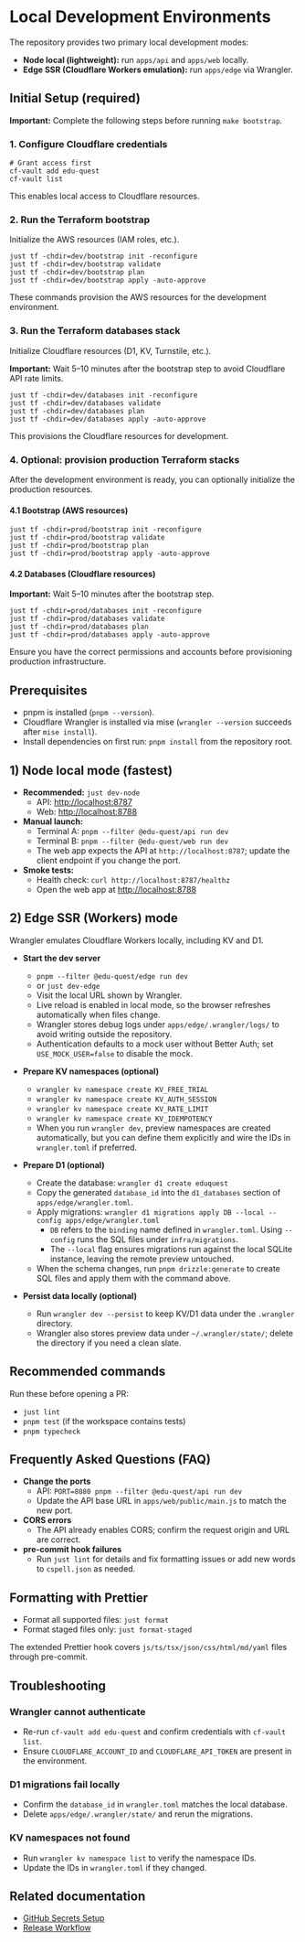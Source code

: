 # Local Development Environments

The repository provides two primary local development modes:

- **Node local (lightweight):** run `apps/api` and `apps/web` locally.
- **Edge SSR (Cloudflare Workers emulation):** run `apps/edge` via Wrangler.

## Initial Setup (required)

**Important:** Complete the following steps before running `make bootstrap`.

### 1. Configure Cloudflare credentials

```shell
# Grant access first
cf-vault add edu-quest
cf-vault list
```

This enables local access to Cloudflare resources.

### 2. Run the Terraform bootstrap

Initialize the AWS resources (IAM roles, etc.).

```shell
just tf -chdir=dev/bootstrap init -reconfigure
just tf -chdir=dev/bootstrap validate
just tf -chdir=dev/bootstrap plan
just tf -chdir=dev/bootstrap apply -auto-approve
```

These commands provision the AWS resources for the development environment.

### 3. Run the Terraform databases stack

Initialize Cloudflare resources (D1, KV, Turnstile, etc.).

**Important:** Wait 5–10 minutes after the bootstrap step to avoid Cloudflare API rate limits.

```shell
just tf -chdir=dev/databases init -reconfigure
just tf -chdir=dev/databases validate
just tf -chdir=dev/databases plan
just tf -chdir=dev/databases apply -auto-approve
```

This provisions the Cloudflare resources for development.

### 4. Optional: provision production Terraform stacks

After the development environment is ready, you can optionally initialize the production resources.

#### 4.1 Bootstrap (AWS resources)

```shell
just tf -chdir=prod/bootstrap init -reconfigure
just tf -chdir=prod/bootstrap validate
just tf -chdir=prod/bootstrap plan
just tf -chdir=prod/bootstrap apply -auto-approve
```

#### 4.2 Databases (Cloudflare resources)

**Important:** Wait 5–10 minutes after the bootstrap step.

```shell
just tf -chdir=prod/databases init -reconfigure
just tf -chdir=prod/databases validate
just tf -chdir=prod/databases plan
just tf -chdir=prod/databases apply -auto-approve
```

Ensure you have the correct permissions and accounts before provisioning production infrastructure.

## Prerequisites

- pnpm is installed (`pnpm --version`).
- Cloudflare Wrangler is installed via mise (`wrangler --version` succeeds after `mise install`).
- Install dependencies on first run: `pnpm install` from the repository root.

## 1) Node local mode (fastest)

- **Recommended:** `just dev-node`
  - API: <http://localhost:8787>
  - Web: <http://localhost:8788>
- **Manual launch:**
  - Terminal A: `pnpm --filter @edu-quest/api run dev`
  - Terminal B: `pnpm --filter @edu-quest/web run dev`
  - The web app expects the API at `http://localhost:8787`; update the client endpoint if you change the port.
- **Smoke tests:**
  - Health check: `curl http://localhost:8787/healthz`
  - Open the web app at <http://localhost:8788>

## 2) Edge SSR (Workers) mode

Wrangler emulates Cloudflare Workers locally, including KV and D1.

- **Start the dev server**

  - `pnpm --filter @edu-quest/edge run dev`
  - or `just dev-edge`
  - Visit the local URL shown by Wrangler.
  - Live reload is enabled in local mode, so the browser refreshes automatically when files change.
  - Wrangler stores debug logs under `apps/edge/.wrangler/logs/` to avoid writing outside the repository.
  - Authentication defaults to a mock user without Better Auth; set `USE_MOCK_USER=false` to disable the mock.

- **Prepare KV namespaces (optional)**

  - `wrangler kv namespace create KV_FREE_TRIAL`
  - `wrangler kv namespace create KV_AUTH_SESSION`
  - `wrangler kv namespace create KV_RATE_LIMIT`
  - `wrangler kv namespace create KV_IDEMPOTENCY`
  - When you run `wrangler dev`, preview namespaces are created automatically, but you can define them explicitly and wire the IDs in `wrangler.toml` if preferred.

- **Prepare D1 (optional)**

  - Create the database: `wrangler d1 create eduquest`
  - Copy the generated `database_id` into the `d1_databases` section of `apps/edge/wrangler.toml`.
  - Apply migrations: `wrangler d1 migrations apply DB --local --config apps/edge/wrangler.toml`
    - `DB` refers to the `binding` name defined in `wrangler.toml`. Using `--config` runs the SQL files under `infra/migrations`.
    - The `--local` flag ensures migrations run against the local SQLite instance, leaving the remote preview untouched.
  - When the schema changes, run `pnpm drizzle:generate` to create SQL files and apply them with the command above.

- **Persist data locally (optional)**
  - Run `wrangler dev --persist` to keep KV/D1 data under the `.wrangler` directory.
  - Wrangler also stores preview data under `~/.wrangler/state/`; delete the directory if you need a clean slate.

## Recommended commands

Run these before opening a PR:

- `just lint`
- `pnpm test` (if the workspace contains tests)
- `pnpm typecheck`

## Frequently Asked Questions (FAQ)

- **Change the ports**
  - API: `PORT=8080 pnpm --filter @edu-quest/api run dev`
  - Update the API base URL in `apps/web/public/main.js` to match the new port.
- **CORS errors**
  - The API already enables CORS; confirm the request origin and URL are correct.
- **pre-commit hook failures**
  - Run `just lint` for details and fix formatting issues or add new words to `cspell.json` as needed.

## Formatting with Prettier

- Format all supported files: `just format`
- Format staged files only: `just format-staged`

The extended Prettier hook covers `js/ts/tsx/json/css/html/md/yaml` files through pre-commit.

## Troubleshooting

### Wrangler cannot authenticate

- Re-run `cf-vault add edu-quest` and confirm credentials with `cf-vault list`.
- Ensure `CLOUDFLARE_ACCOUNT_ID` and `CLOUDFLARE_API_TOKEN` are present in the environment.

### D1 migrations fail locally

- Confirm the `database_id` in `wrangler.toml` matches the local database.
- Delete `apps/edge/.wrangler/state/` and rerun the migrations.

### KV namespaces not found

- Run `wrangler kv namespace list` to verify the namespace IDs.
- Update the IDs in `wrangler.toml` if they changed.

## Related documentation

- [GitHub Secrets Setup](./github-secrets-setup.md)
- [Release Workflow](./release-workflow.md)
